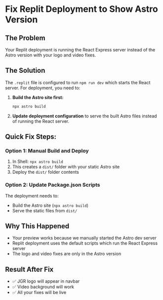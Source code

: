 # Fix Replit Deployment to Show Astro Version

## The Problem
Your Replit deployment is running the React Express server instead of the Astro version with your logo and video fixes.

## The Solution
The `.replit` file is configured to run `npm run dev` which starts the React server. For deployment, you need to:

1. **Build the Astro site first:**
   ```bash
   npx astro build
   ```

2. **Update deployment configuration** to serve the built Astro files instead of running the React server.

## Quick Fix Steps:

### Option 1: Manual Build and Deploy
1. In Shell: `npx astro build`
2. This creates a `dist/` folder with your static Astro site
3. Deploy the `dist/` folder contents

### Option 2: Update Package.json Scripts
The deployment needs to:
- Build the Astro site (`npx astro build`)
- Serve the static files from `dist/`

## Why This Happened
- Your preview works because we manually started the Astro dev server
- Replit deployment uses the default scripts which run the React Express server
- The logo and video fixes are only in the Astro version

## Result After Fix
- ✅ JGR logo will appear in navbar
- ✅ Video background will work
- ✅ All your fixes will be live